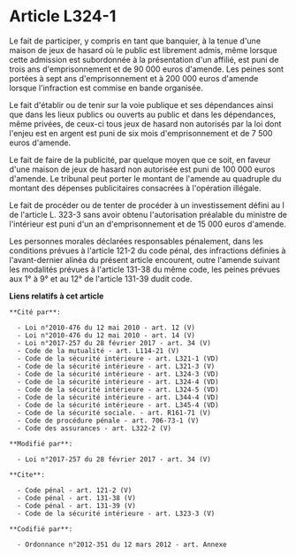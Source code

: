 # Article L324-1

Le fait de participer, y compris en tant que banquier, à la tenue d'une maison de jeux de hasard où le public est librement
admis, même lorsque cette admission est subordonnée à la présentation d'un affilié, est puni de trois ans d'emprisonnement et
de 90 000 euros d'amende. Les peines sont portées à sept ans d'emprisonnement et à 200 000 euros d'amende lorsque
l'infraction est commise en bande organisée. 

Le fait d'établir ou de tenir sur la voie publique et ses dépendances ainsi que dans les lieux publics ou ouverts au public
et dans les dépendances, même privées, de ceux-ci tous jeux de hasard non autorisés par la loi dont l'enjeu est en argent est
puni de six mois d'emprisonnement et de 7 500 euros d'amende. 

Le fait de faire de la publicité, par quelque moyen que ce soit, en faveur d'une maison de jeux de hasard non autorisée est
puni de 100 000 euros d'amende. Le tribunal peut porter le montant de l'amende au quadruple du montant des dépenses
publicitaires consacrées à l'opération illégale. 

Le fait de procéder ou de tenter de procéder à un investissement défini au I de l'article L. 323-3 sans avoir obtenu
l'autorisation préalable du ministre de l'intérieur est puni d'un an d'emprisonnement et de 15 000 euros d'amende. 

Les personnes morales déclarées responsables pénalement, dans les conditions prévues à l'article 121-2 du code pénal, des
infractions définies à l'avant-dernier alinéa du présent article encourent, outre l'amende suivant les modalités prévues à
l'article 131-38 du même code, les peines prévues aux 1° à 9° et au 12° de l'article 131-39 dudit code.

**Liens relatifs à cet article**

	**Cité par**:

	  - Loi n°2010-476 du 12 mai 2010 - art. 12 (V)
	  - Loi n°2010-476 du 12 mai 2010 - art. 14 (V)
	  - Loi n°2017-257 du 28 février 2017 - art. 34 (V)
	  - Code de la mutualité - art. L114-21 (V)
	  - Code de la sécurité intérieure - art. L321-1 (VD)
	  - Code de la sécurité intérieure - art. L321-3 (V)
	  - Code de la sécurité intérieure - art. L324-3 (VD)
	  - Code de la sécurité intérieure - art. L324-4 (VD)
	  - Code de la sécurité intérieure - art. L324-5 (VD)
	  - Code de la sécurité intérieure - art. L344-4 (VD)
	  - Code de la sécurité intérieure - art. L345-4 (VD)
	  - Code de la sécurité sociale. - art. R161-71 (V)
	  - Code de procédure pénale - art. 706-73-1 (V)
	  - Code des assurances - art. L322-2 (V)

	**Modifié par**:

	  - Loi n°2017-257 du 28 février 2017 - art. 34 (V)

	**Cite**:

	  - Code pénal - art. 121-2 (V)
	  - Code pénal - art. 131-38 (V)
	  - Code pénal - art. 131-39 (V)
	  - Code de la sécurité intérieure - art. L323-3 (V)

	**Codifié par**:

	  - Ordonnance n°2012-351 du 12 mars 2012 - art. Annexe
